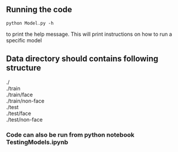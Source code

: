 ## Running the code

`python Model.py -h`

to print the help message. This will print instructions on how to run a specific model

## Data directory should contains following structure

./ <br />
./train <br />
./train/face <br />
./train/non-face <br />
./test <br />
./test/face <br />
./test/non-face <br />


### Code can also be run from python notebook TestingModels.ipynb